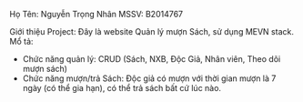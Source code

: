 Họ Tên:  Nguyễn Trọng Nhân
MSSV: B2014767

Giới thiệu Project: Đây là website Quản lý mượn Sách, sử dụng MEVN stack. 
Mổ tả:
  -  Chức năng quản lý: CRUD (Sách, NXB, Độc Giả, Nhân viên, Theo dõi mượn sách)
  -  Chức năng mượn/trả Sách: Độc giả có mượn với thời gian mượn là 7 ngày (có thể gia hạn), có thể trả sách bất cứ lúc nào.
